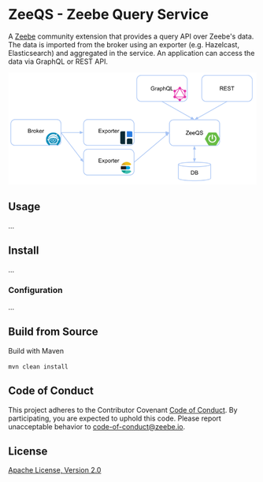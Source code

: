 ZeeQS - Zeebe Query Service
=========================

A [Zeebe](https://zeebe.io) community extension that provides a query API over Zeebe's data. The data is imported from the broker using an exporter (e.g. Hazelcast, Elasticsearch) and aggregated in the service. An application can access the data via GraphQL or REST API.

![architecture view](docs/ZeeQS.png)

## Usage

...

## Install

...

### Configuration

...

## Build from Source

Build with Maven

`mvn clean install`

## Code of Conduct

This project adheres to the Contributor Covenant [Code of
Conduct](/CODE_OF_CONDUCT.md). By participating, you are expected to uphold
this code. Please report unacceptable behavior to code-of-conduct@zeebe.io.

## License

[Apache License, Version 2.0](/LICENSE) 

